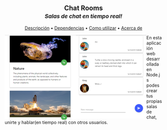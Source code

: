 <h2 align="center">Chat Rooms<br><small><i>Salas de chat en tiempo real!</i></small></h2>

<p align="center">
  <a href="#descripcion">Descripción</a> •
  <a href="#dependencias">Dependencias</a> •
  <a href="#como-utilizar">Como utilizar</a> •
  <a href="#acerca-de">Acerca de</a>
</p>

<a href="#!"><img align="left" width="45%" src="https://github.com/P-Jonathan/Chat/blob/master/src/uploads/default/example-3.PNG"></a>
<a href="#!"><img align="left" width="45%" src="https://github.com/P-Jonathan/Chat/blob/master/src/uploads/default/example-4.PNG"></a>

<p id="descripcion">
  En esta aplicación web desarrollada en Node.js podes crear tus propias salas de chat, unirte y hablar(en tiempo real) con otros usuarios.
</p>
